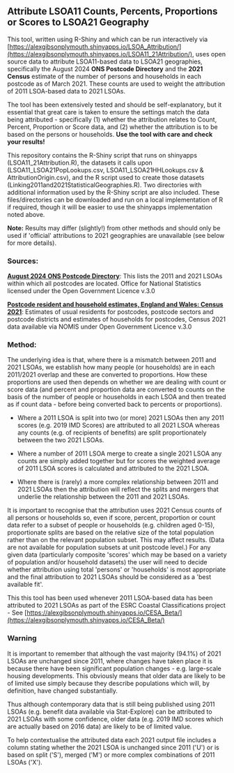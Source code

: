 ## Attribute LSOA11 Counts, Percents, Proportions or Scores to LSOA21 Geography

This tool, written using R-Shiny and which can be run interactively via [https://alexgibsonplymouth.shinyapps.io/LSOA_Attribution/](https://alexgibsonplymouth.shinyapps.io/LSOA11_21Attribution/), uses open source data to attribute LSOA11-based data to LSOA21 geographies, specifically the August 2024 **ONS Postcode Directory** and the **2021 Census** estimate of the number of persons and households in each postcode as of March 2021. These counts are used to weight the attribution of 2011 LSOA-based data to 2021 LSOAs.

The tool has been extensively tested and should be self-explanatory, but it essential that great care is taken to ensure the settings match the data being attributed - specifically (1) whether the attribution relates to Count, Percent, Proportion or Score data, and (2) whether the attribution is to be based on the persons or households. **Use the tool with care and check your results!**

This repository contains the R-Shiny script that runs on shinyapps (LSOA11_21Attribution.R), the datasets it calls upon (LSOA11_LSOA21PopLookups.csv, LSOA11_LSOA21HHLookups.csv & AttributionOrigin.csv), and the R script used to create those datasets (Linking2011and2021StatisticalGeographies.R). Two directories with additional information used by the R-Shiny script are also included. These files/directories can be downloaded and run on a local implementation of R if required, though it will be easier to use the shinyapps implementation noted above.

**Note:** Results may differ (slightly!) from other methods and should only be used if 'official' attributions to 2021 geographies are unavailable (see below for more details).

### Sources:

**[August 2024 ONS Postcode Directory](https://geoportal.statistics.gov.uk/datasets/265778cd85754b7e97f404a1c63aea04/about)**: This lists the 2011 and 2021 LSOAs within which all postcodes are located. Office for National Statistics licensed under the Open Government Licence v.3.0

**[Postcode resident and household estimates, England and Wales: Census 2021](https://www.nomisweb.co.uk/sources/census_2021_pc)**: Estimates of usual residents for postcodes, postcode sectors and postcode districts and estimates of households for postcodes, Census 2021 data available via NOMIS under Open Government Licence v.3.0

### Method:

The underlying idea is that, where there is a mismatch between 2011 and 2021 LSOAs, we establish how many people (or households) are in each 2011/2021 overlap and these are converted to proportions. How these proportions are used then depends on whether we are dealing with count or score data (and percent and proportion data are converted to counts on the basis of the number of people or households in each LSOA and then treated as if count data - before being converted back to percents or proportions).

-    Where a 2011 LSOA is split into two (or more) 2021 LSOAs then any 2011 scores (e.g. 2019 IMD Scores) are attributed to all 2021 LSOA whereas any counts (e.g. of recipients of benefits) are split proportionately between the two 2021 LSOAs.

-    Where a number of 2011 LSOA merge to create a single 2021 LSOA any counts are simply added together but for scores the weighted average of 2011 LSOA scores is calculated and attributed to the 2021 LSOA.

-    Where there is (rarely) a more complex relationship between 2011 and 2021 LSOAs then the attribution will reflect the splits and mergers that underlie the relationship between the 2011 and 2021 LSOAs.

It is important to recognise that the attribution uses 2021 Census counts of all persons or households so, even if score, percent, proportion or count data refer to a subset of people or households (e.g. children aged 0-15), proportionate splits are based on the relative size of the total population rather than on the relevant population subset. This may affect results. (Data are not available for population subsets at unit postcode level.) For any given data (particularly composite 'scores' which may be based on a variety of population and/or household datasets) the user will need to decide whether attribution using total 'persons' or 'households' is most appropriate and the final attribution to 2021 LSOAs should be considered as a 'best available fit'.

This this tool has been used whenever 2011 LSOA-based data has been attributed to 2021 LSOAs as part of the ESRC Coastal Classifications project - See [https://alexgibsonplymouth.shinyapps.io/CESA_Beta/](https://alexgibsonplymouth.shinyapps.io/CESA_Beta/)

### Warning

It is important to remember that although the vast majority (94.1%) of 2021 LSOAs are unchanged since 2011, where changes have taken place it is because there have been significant population changes - e.g. large-scale housing developments. This obviously means that older data are likely to be of limited use simply because they describe populations which will, by definition, have changed substantially.

Thus although contemporary data that is still being published using 2011 LSOAs (e.g. benefit data available via Stat-Explore) can be attributed to 2021 LSOAs with some confidence, older data (e.g. 2019 IMD scores which are actually based on 2016 data) are likely to be of limited value.

To help contextualise the attributed data each 2021 output file includes a column stating whether the 2021 LSOA is unchanged since 2011 ('U') or is based on split ('S'), merged ('M') or more complex combinations of 2011 LSOAs ('X').
